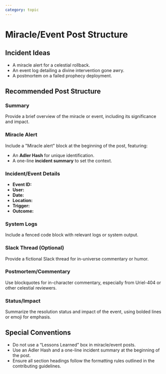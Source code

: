 ```yaml
---
category: topic
---
```


# Miracle/Event Post Structure

## Incident Ideas
- A miracle alert for a celestial rollback.
- An event log detailing a divine intervention gone awry.
- A postmortem on a failed prophecy deployment.

## Recommended Post Structure

### Summary
Provide a brief overview of the miracle or event, including its significance and impact.

### Miracle Alert
Include a "Miracle alert" block at the beginning of the post, featuring:
- An **Adler Hash** for unique identification.
- A one-line **incident summary** to set the context.

### Incident/Event Details
- **Event ID:**
- **User:**
- **Date:**
- **Location:**
- **Trigger:**
- **Outcome:**

### System Logs
Include a fenced code block with relevant logs or system output.

### Slack Thread (Optional)
Provide a fictional Slack thread for in-universe commentary or humor.

### Postmortem/Commentary
Use blockquotes for in-character commentary, especially from Uriel-404 or other celestial reviewers.

### Status/Impact
Summarize the resolution status and impact of the event, using bolded lines or emoji for emphasis.

## Special Conventions
- Do not use a “Lessons Learned” box in miracle/event posts.
- Use an Adler Hash and a one-line incident summary at the beginning of the post.
- Ensure all section headings follow the formatting rules outlined in the contributing guidelines.
